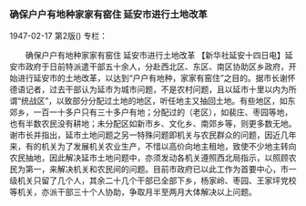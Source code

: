 ### 确保户户有地种家家有窑住  延安市进行土地改革

1947-02-17
第2版()
专栏：

　　确保户户有地种家家有窑住
    延安市进行土地改革
    【新华社延安十四日电】延安市政府于日前特派遣干部五十余人，分赴西北区、东区、南区协助区乡政府，开始进行延安市的土地改革，以达到“户户有地种，家家有窑住”之目的。据市长谢怀德语记者，过去干部认为延市为城市问题，不是农村问题，且以延市十里以内为所谓“统战区”，以致部分分配过土地的地区，听任地主又抽回土地。有些地区，如东郊乡，一百一十多户只有三十多户有地；分配过的（老区），如裴庄、枣园等地，也有半数农民没有耕地；未分配区如新市乡、文化乡、南郊乡等，则更多数无地。谢市长并指出，延市土地问题之另一特殊问题即机关与农民群众的问题，因近几年来，有的机关为了发展机关农业生产，不惜以高价向地主租地，致使不少地主转向农民抽地，因此解决延市土地问题中，亦须发动各机关遵照西北局指示，以照顾农民为第一，来解决机关和农民间的问题。目前市政府已以此工作为首要中心，市一级机关只留了几个人，其余二十几个干部已全部下乡，杨家岭、枣园、王家坪党校等机关，亦派干部三十个人协助，争取月半至两月大体解决以上问题。
